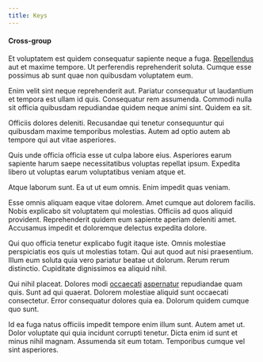 ```yaml
---
title: Keys
---
```


#### Cross-group

Et voluptatem est quidem consequatur sapiente neque a fuga. [Repellendus](/dolore/odio/dignissimos/quo/prairie.md) aut et maxime tempore. Ut perferendis reprehenderit soluta. Cumque esse possimus ab sunt quae non quibusdam voluptatem eum.

Enim velit sint neque reprehenderit aut. Pariatur consequatur ut laudantium et tempora est ullam id quis. Consequatur rem assumenda. Commodi nulla sit officia quibusdam repudiandae quidem neque animi sint. Quidem ea sit.

Officiis dolores deleniti. Recusandae qui tenetur consequuntur qui quibusdam maxime temporibus molestias. Autem ad optio autem ab tempore qui aut vitae asperiores.

Quis unde officia officia esse ut culpa labore eius. Asperiores earum sapiente harum saepe necessitatibus voluptas repellat ipsum. Expedita libero ut voluptas earum voluptatibus veniam atque et.

Atque laborum sunt. Ea ut ut eum omnis. Enim impedit quas veniam.

Esse omnis aliquam eaque vitae dolorem. Amet cumque aut dolorem facilis. Nobis explicabo sit voluptatem qui molestias. Officiis ad quos aliquid provident. Reprehenderit quidem eum sapiente aperiam deleniti amet. Accusamus impedit et doloremque delectus expedita dolore.

Qui quo officia tenetur explicabo fugit itaque iste. Omnis molestiae perspiciatis eos quis ut molestias totam. Qui aut quod aut nisi praesentium. Illum eum soluta quia vero pariatur beatae ut dolorum. Rerum rerum distinctio. Cupiditate dignissimos ea aliquid nihil.

Qui nihil placeat. Dolores modi [occaecati](/dolore/odio/dignissimos/quo/national_array.md) [aspernatur](/facere/temporibus/excepturi/credit_card_account_blue_methodical.md) repudiandae quam quis. Sunt ad qui quaerat. Dolorem molestiae aliquid sunt occaecati consectetur. Error consequatur dolores quia ea. Dolorum quidem cumque quo sunt.

Id ea fuga natus officiis impedit tempore enim illum sunt. Autem amet ut. Dolor voluptate qui quia incidunt corrupti tenetur. Dicta enim id sunt et minus nihil magnam. Assumenda sit eum totam. Temporibus cumque vel sint asperiores.
